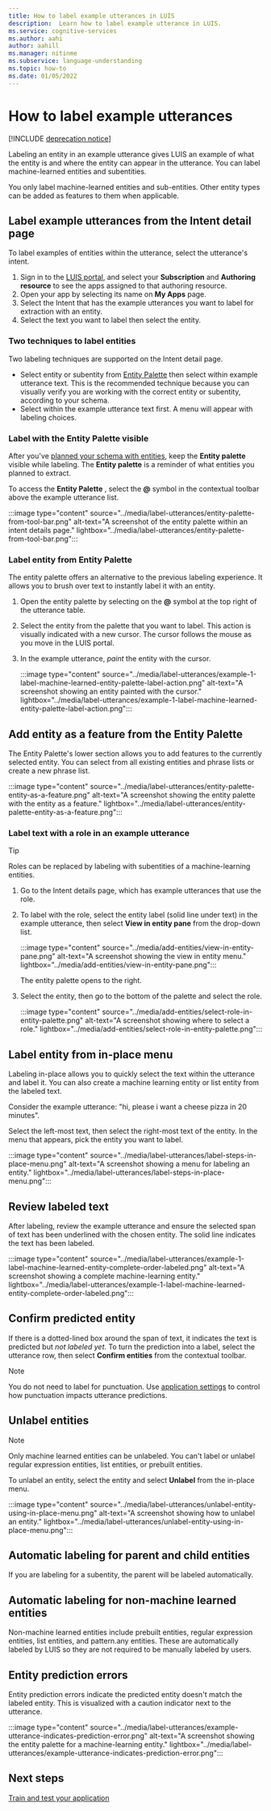 ```yaml
---
title: How to label example utterances in LUIS 
description:  Learn how to label example utterance in LUIS.
ms.service: cognitive-services
ms.author: aahi
author: aahill
ms.manager: nitinme
ms.subservice: language-understanding
ms.topic: how-to
ms.date: 01/05/2022
---
```


# How to label example utterances

[!INCLUDE [deprecation notice](../includes/deprecation-notice.md)]


Labeling an entity in an example utterance gives LUIS an example of what the entity is and where the entity can appear in the utterance. You can label machine-learned entities and subentities.

You only label machine-learned entities and sub-entities. Other entity types can be added as features to them when applicable.

## Label example utterances from the Intent detail page

To label examples of entities within the utterance, select the utterance's intent.

1. Sign in to the [LUIS portal](https://www.luis.ai/), and select your  **Subscription**  and  **Authoring resource**  to see the apps assigned to that authoring resource.
2. Open your app by selecting its name on  **My Apps**  page.
3. Select the Intent that has the example utterances you want to label for extraction with an entity.
4. Select the text you want to label then select the entity.

### Two techniques to label entities

Two labeling techniques are supported on the Intent detail page.

* Select entity or subentity from [Entity Palette](../label-entity-example-utterance.md#label-with-the-entity-palette-visible) then select within example utterance text. This is the recommended technique because you can visually verify you are working with the correct entity or subentity, according to your schema.
* Select within the example utterance text first. A menu will appear with labeling choices.

### Label with the Entity Palette visible

After you've [planned your schema with entities](../concepts/application-design.md), keep the  **Entity palette**  visible while labeling. The  **Entity palette**  is a reminder of what entities you planned to extract.

To access the  **Entity Palette** , select the  **@**  symbol in the contextual toolbar above the example utterance list.

:::image type="content" source="../media/label-utterances/entity-palette-from-tool-bar.png" alt-text="A screenshot of the entity palette within an intent details page." lightbox="../media/label-utterances/entity-palette-from-tool-bar.png":::

### Label entity from Entity Palette

The entity palette offers an alternative to the previous labeling experience. It allows you to brush over text to instantly label it with an entity.

1. Open the entity palette by selecting on the  **@**  symbol at the top right of the utterance table.
2. Select the entity from the palette that you want to label. This action is visually indicated with a new cursor. The cursor follows the mouse as you move in the LUIS portal.
3. In the example utterance, _paint_ the entity with the cursor.

    :::image type="content" source="../media/label-utterances/example-1-label-machine-learned-entity-palette-label-action.png" alt-text="A screenshot showing an entity painted with the cursor." lightbox="../media/label-utterances/example-1-label-machine-learned-entity-palette-label-action.png":::

## Add entity as a feature from the Entity Palette

The Entity Palette's lower section allows you to add features to the currently selected entity. You can select from all existing entities and phrase lists or create a new phrase list.

:::image type="content" source="../media/label-utterances/entity-palette-entity-as-a-feature.png" alt-text="A screenshot showing the entity palette with the entity as a feature." lightbox="../media/label-utterances/entity-palette-entity-as-a-feature.png":::

### Label text with a role in an example utterance

> [!TIP]
> Roles can be replaced by labeling with subentities of a machine-learning entities.

1. Go to the Intent details page, which has example utterances that use the role.
2. To label with the role, select the entity label (solid line under text) in the example utterance, then select  **View in entity pane**  from the drop-down list.

    :::image type="content" source="../media/add-entities/view-in-entity-pane.png" alt-text="A screenshot showing the view in entity menu." lightbox="../media/add-entities/view-in-entity-pane.png":::

    The entity palette opens to the right.

3. Select the entity, then go to the bottom of the palette and select the role.
 
    :::image type="content" source="../media/add-entities/select-role-in-entity-palette.png" alt-text="A screenshot showing where to select a role." lightbox="../media/add-entities/select-role-in-entity-palette.png":::


## Label entity from in-place menu

Labeling in-place allows you to quickly select the text within the utterance and label it. You can also create a machine learning entity or list entity from the labeled text.

Consider the example utterance: "hi, please i want a cheese pizza in 20 minutes".

Select the left-most text, then select the right-most text of the entity. In the menu that appears, pick the entity you want to label.

:::image type="content" source="../media/label-utterances/label-steps-in-place-menu.png" alt-text="A screenshot showing a menu for labeling an entity." lightbox="../media/label-utterances/label-steps-in-place-menu.png":::

## Review labeled text

After labeling, review the example utterance and ensure the selected span of text has been underlined with the chosen entity. The solid line indicates the text has been labeled.

:::image type="content" source="../media/label-utterances/example-1-label-machine-learned-entity-complete-order-labeled.png" alt-text="A screenshot showing a complete machine-learning entity." lightbox="../media/label-utterances/example-1-label-machine-learned-entity-complete-order-labeled.png":::

## Confirm predicted entity

If there is a dotted-lined box around the span of text, it indicates the text is predicted but _not labeled yet_. To turn the prediction into a label, select the utterance row, then select  **Confirm entities**  from the contextual toolbar.

<!--:::image type="content" source="../media/add-entities/prediction-confirm.png" alt-text="A screenshot showing confirming prediction." lightbox="../media/add-entities/prediction-confirm.png":::-->

> [!Note]
> You do not need to label for punctuation. Use [application settings](../luis-reference-application-settings.md) to control how punctuation impacts utterance predictions.


## Unlabel entities

> [!NOTE]
> Only machine learned entities can be unlabeled. You can't label or unlabel regular expression entities, list entities, or prebuilt entities.

To unlabel an entity, select the entity and select  **Unlabel**  from the in-place menu.

:::image type="content" source="../media/label-utterances/unlabel-entity-using-in-place-menu.png" alt-text="A screenshot showing how to unlabel an entity." lightbox="../media/label-utterances/unlabel-entity-using-in-place-menu.png":::

## Automatic labeling for parent and child entities

If you are labeling for a subentity, the parent will be labeled automatically.

## Automatic labeling for non-machine learned entities

Non-machine learned entities include prebuilt entities, regular expression entities, list entities, and pattern.any entities. These are automatically labeled by LUIS so they are not required to be manually labeled by users.

## Entity prediction errors

Entity prediction errors indicate the predicted entity doesn't match the labeled entity. This is visualized with a caution indicator next to the utterance.

:::image type="content" source="../media/label-utterances/example-utterance-indicates-prediction-error.png" alt-text="A screenshot showing the entity palette for a machine-learning entity." lightbox="../media/label-utterances/example-utterance-indicates-prediction-error.png":::

## Next steps

[Train and test your application](train-test.md)
